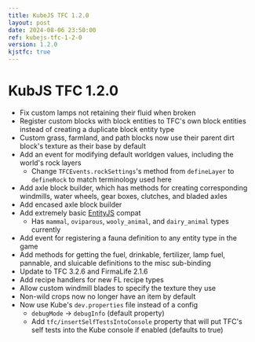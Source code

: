 ```yaml
---
title: KubeJS TFC 1.2.0
layout: post
date: 2024-08-06 23:50:00
ref: kubejs-tfc-1-2-0
version: 1.2.0
kjstfc: true
---
```


# KubJS TFC 1.2.0

- Fix custom lamps not retaining their fluid when broken
- Register custom blocks with block entities to TFC's own block entities instead of creating a duplicate block entity type
- Custom grass, farmland, and path blocks now use their parent dirt block's texture as their base by default
- Add an event for modifying default worldgen values, including the world's rock layers
    - Change `TFCEvents.rockSettings`'s method from `defineLayer` to `defineRock` to match terminology used here
- Add axle block builder, which has methods for creating corresponding windmills, water wheels, gear boxes, clutches, and bladed axles
- Add encased axle block builder
- Add extremely basic [EntityJS](https://modrinth.com/mod/entityjs) compat
    - Has `mammal`, `oviparous`, `wooly_animal`, and `dairy_animal` types currently
- Add event for registering a fauna definition to any entity type in the game
- Add methods for getting the fuel, drinkable, fertilizer, lamp fuel, pannable, and sluicable definitions to the misc sub-binding
- Update to TFC 3.2.6 and FirmaLife 2.1.6
- Add recipe handlers for new FL recipe types
- Allow custom windmill blades to specify the texture they use
- Non-wild crops now no longer have an item by default
- Now use Kube's `dev.properties` file instead of a config
    - `debugMode` -> `debugInfo` (default property)
    - Add `tfc/insertSelfTestsIntoConsole` property that will put TFC's self tests into the Kube console if enabled (defaults to true)
